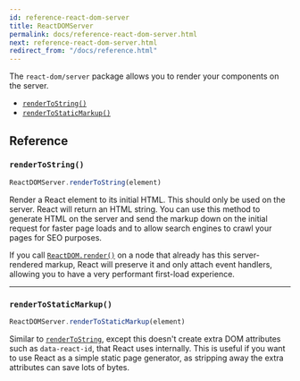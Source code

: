 ```yaml
---
id: reference-react-dom-server
title: ReactDOMServer
permalink: docs/reference-react-dom-server.html
next: reference-react-dom-server.html
redirect_from: "/docs/reference.html"
---
```


The `react-dom/server` package allows you to render your components on the server.

 - [`renderToString()`](#renderToString)
 - [`renderToStaticMarkup()`](#renderToStaticMarkup)

## Reference

### `renderToString()`

```javascript
ReactDOMServer.renderToString(element)
```

Render a React element to its initial HTML. This should only be used on the server. React will return an HTML string. You can use this method to generate HTML on the server and send the markup down on the initial request for faster page loads and to allow search engines to crawl your pages for SEO purposes.

If you call [`ReactDOM.render()`](/react/docs/reference-react-dom.html#render) on a node that already has this server-rendered markup, React will preserve it and only attach event handlers, allowing you to have a very performant first-load experience.

* * *

### `renderToStaticMarkup()`

```javascript
ReactDOMServer.renderToStaticMarkup(element)
```

Similar to [`renderToString`](#rendertostring), except this doesn't create extra DOM attributes such as `data-react-id`, that React uses internally. This is useful if you want to use React as a simple static page generator, as stripping away the extra attributes can save lots of bytes.
